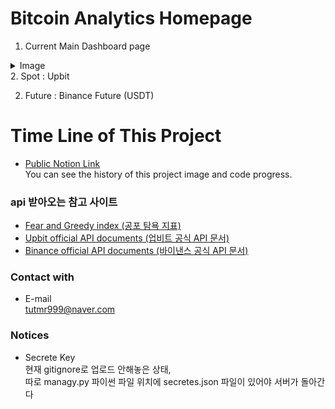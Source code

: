 # Bitcoin Analytics Homepage
1. Current Main Dashboard page   
<details>
<summary>Image</summary>

<img src="/site_image/MainDashboardpage_Summary.png" width="450px" height="300px" title="Summary" alt="Summary"></img><br/>
<img src="/site_image/MaindashboardPage_top10_table.png" width="450px" height="300px" title="Top 10 table" alt="Top10Table"></img><br/>
<img src="/site_image/MainDashboardPage_Gimchi_Premium.png" width="450px" height="300px" title="Gimchi Premium" alt="GimchiPremium"></img><br/>
</details>
2. Spot : Upbit   

2. Future : Binance Future (USDT)   

# Time Line of This Project
- [Public Notion Link](https://realleonsnotebook.notion.site/Crypto-Currency-Analystics-Homepage-e40f502468fa47cc9cd5fa54107560e2)  
    You can see the history of this project image and code progress.

  
### api 받아오는 참고 사이트
- [Fear and Greedy index (공포 탐욕 지표)](https://alternative.me/crypto/api/)
- [Upbit official API documents (업비트 공식 API 문서)](https://docs.upbit.com/docs)
- [Binance official API documents (바이낸스 공식 API 문서)](https://binance-docs.github.io/apidocs/futures/en/#general-info)

### Contact with
- E-mail  
    tutmr999@naver.com

### Notices
- Secrete Key  
    현재 gitignore로 업로드 안해놓은 상태,  
    따로 managy.py 파이썬 파일 위치에 secretes.json 파일이 있어야 서버가 돌아간다